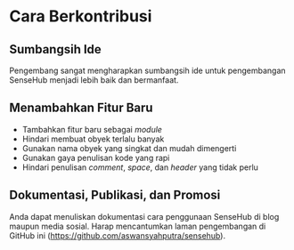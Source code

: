 # Cara Berkontribusi

## Sumbangsih Ide
Pengembang sangat mengharapkan sumbangsih ide untuk pengembangan SenseHub menjadi lebih baik dan bermanfaat.

## Menambahkan Fitur Baru

* Tambahkan fitur baru sebagai *module*
* Hindari membuat obyek terlalu banyak
* Gunakan nama obyek yang singkat dan mudah dimengerti
* Gunakan gaya penulisan kode yang rapi
* Hindari penulisan *comment*, *space*, dan *header* yang tidak perlu

## Dokumentasi, Publikasi, dan Promosi
Anda dapat menuliskan dokumentasi cara penggunaan SenseHub di blog maupun media sosial. Harap mencantumkan laman pengembangan di GitHub ini (https://github.com/aswansyahputra/sensehub).
